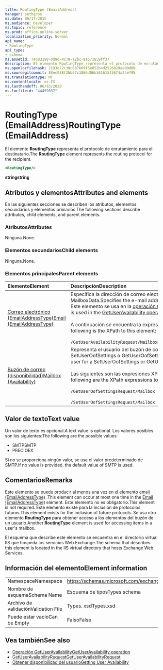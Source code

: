 ```yaml
---
title: RoutingType (EmailAddress)
manager: sethgros
ms.date: 09/17/2015
ms.audience: Developer
ms.topic: reference
ms.prod: office-online-server
localization_priority: Normal
api_name:
- RoutingType
api_type:
- schema
ms.assetid: 74d83198-0d9d-4c78-a2bc-9a671859ff37
description: El elemento RoutingType representa el protocolo de enrutamiento para el destinatario.
ms.openlocfilehash: 2193e72c38c687669f6e052b4d2526029aa89d89
ms.sourcegitcommit: 88ec988f2bb67c1866d06b361615f3674a24e795
ms.translationtype: MT
ms.contentlocale: es-ES
ms.lasthandoff: 06/03/2020
ms.locfileid: "44459037"
---
```

# <a name="routingtype-emailaddress"></a><span data-ttu-id="1f97d-103">RoutingType (EmailAddress)</span><span class="sxs-lookup"><span data-stu-id="1f97d-103">RoutingType (EmailAddress)</span></span>

<span data-ttu-id="1f97d-104">El elemento **RoutingType** representa el protocolo de enrutamiento para el destinatario.</span><span class="sxs-lookup"><span data-stu-id="1f97d-104">The **RoutingType** element represents the routing protocol for the recipient.</span></span> 
  
```XML
<RoutingType/>
```

 <span data-ttu-id="1f97d-105">**string**</span><span class="sxs-lookup"><span data-stu-id="1f97d-105">**string**</span></span>
## <a name="attributes-and-elements"></a><span data-ttu-id="1f97d-106">Atributos y elementos</span><span class="sxs-lookup"><span data-stu-id="1f97d-106">Attributes and elements</span></span>

<span data-ttu-id="1f97d-107">En las siguientes secciones se describen los atributos, elementos secundarios y elementos primarios.</span><span class="sxs-lookup"><span data-stu-id="1f97d-107">The following sections describe attributes, child elements, and parent elements.</span></span>
  
### <a name="attributes"></a><span data-ttu-id="1f97d-108">Atributos</span><span class="sxs-lookup"><span data-stu-id="1f97d-108">Attributes</span></span>

<span data-ttu-id="1f97d-109">Ninguna.</span><span class="sxs-lookup"><span data-stu-id="1f97d-109">None.</span></span>
  
### <a name="child-elements"></a><span data-ttu-id="1f97d-110">Elementos secundarios</span><span class="sxs-lookup"><span data-stu-id="1f97d-110">Child elements</span></span>

<span data-ttu-id="1f97d-111">Ninguna.</span><span class="sxs-lookup"><span data-stu-id="1f97d-111">None.</span></span>
  
### <a name="parent-elements"></a><span data-ttu-id="1f97d-112">Elementos principales</span><span class="sxs-lookup"><span data-stu-id="1f97d-112">Parent elements</span></span>

|<span data-ttu-id="1f97d-113">**Elemento**</span><span class="sxs-lookup"><span data-stu-id="1f97d-113">**Element**</span></span>|<span data-ttu-id="1f97d-114">**Descripción**</span><span class="sxs-lookup"><span data-stu-id="1f97d-114">**Description**</span></span>|
|:-----|:-----|
|[<span data-ttu-id="1f97d-115">Correo electrónico (EmailAddressType)</span><span class="sxs-lookup"><span data-stu-id="1f97d-115">Email (EmailAddressType)</span></span>](email-emailaddresstype.md) <br/> |<span data-ttu-id="1f97d-116">Especifica la dirección de correo electrónico del objeto MailboxData.</span><span class="sxs-lookup"><span data-stu-id="1f97d-116">Specifies the e-mail address of the MailboxData object.</span></span> <span data-ttu-id="1f97d-117">Este elemento se usa en la [operación GetUserAvailability](getuseravailability-operation.md).</span><span class="sxs-lookup"><span data-stu-id="1f97d-117">This element is used in the [GetUserAvailability operation](getuseravailability-operation.md).</span></span>  <br/><br/> <span data-ttu-id="1f97d-118">A continuación se encuentra la expresión XPath de este elemento:</span><span class="sxs-lookup"><span data-stu-id="1f97d-118">The following is the XPath to this element:</span></span>  <br/><br/>  `/GetUserAvailabilityRequest/MailboxDataArray/MailboxData[i]/Email` <br/> |
|[<span data-ttu-id="1f97d-119">Buzón de correo (disponibilidad)</span><span class="sxs-lookup"><span data-stu-id="1f97d-119">Mailbox (Availability)</span></span>](mailbox-availability.md) <br/> | <span data-ttu-id="1f97d-120">Representa el usuario del buzón de correo para una solicitud SetUserOofSettings o GetUserOofSettings.</span><span class="sxs-lookup"><span data-stu-id="1f97d-120">Represents the mailbox user for a SetUserOofSettings or GetUserOofSettings request.</span></span>  <br/><br/>  <span data-ttu-id="1f97d-121">Las siguientes son las expresiones XPath de este elemento:</span><span class="sxs-lookup"><span data-stu-id="1f97d-121">The following are the XPath expressions to this element:</span></span> <br/> <br/>  `/GetUserOofSettingsRequest/Mailbox` <br/><br/>  `/SetUserOofSettingsRequest/Mailbox` <br/> |
   
## <a name="text-value"></a><span data-ttu-id="1f97d-122">Valor de texto</span><span class="sxs-lookup"><span data-stu-id="1f97d-122">Text value</span></span>

<span data-ttu-id="1f97d-123">Un valor de texto es opcional.</span><span class="sxs-lookup"><span data-stu-id="1f97d-123">A text value is optional.</span></span> <span data-ttu-id="1f97d-124">Los valores posibles son los siguientes:</span><span class="sxs-lookup"><span data-stu-id="1f97d-124">The following are the possible values:</span></span>

* <span data-ttu-id="1f97d-125">SMTP</span><span class="sxs-lookup"><span data-stu-id="1f97d-125">SMTP</span></span>
* <span data-ttu-id="1f97d-126">PRECIO</span><span class="sxs-lookup"><span data-stu-id="1f97d-126">EX</span></span>

<span data-ttu-id="1f97d-127">Si no se proporciona ningún valor, se usa el valor predeterminado de SMTP.</span><span class="sxs-lookup"><span data-stu-id="1f97d-127">If no value is provided, the default value of SMTP is used.</span></span>
  
## <a name="remarks"></a><span data-ttu-id="1f97d-128">Comentarios</span><span class="sxs-lookup"><span data-stu-id="1f97d-128">Remarks</span></span>

<span data-ttu-id="1f97d-129">Este elemento se puede producir al menos una vez en el elemento [email (EmailAddressType)](email-emailaddresstype.md) .</span><span class="sxs-lookup"><span data-stu-id="1f97d-129">This element can occur at most one time in the [Email (EmailAddressType)](email-emailaddresstype.md) element.</span></span> <span data-ttu-id="1f97d-130">Este elemento no es obligatorio.</span><span class="sxs-lookup"><span data-stu-id="1f97d-130">This element is not required.</span></span> <span data-ttu-id="1f97d-131">Este elemento existe para la inclusión de protocolos futuros.</span><span class="sxs-lookup"><span data-stu-id="1f97d-131">This element exists for the inclusion of future protocols.</span></span> <span data-ttu-id="1f97d-132">Se usa otro elemento **RoutingType** para obtener acceso a los elementos del buzón de un usuario.</span><span class="sxs-lookup"><span data-stu-id="1f97d-132">Another **RoutingType** element is used for accessing items in a user's mailbox.</span></span> 
  
<span data-ttu-id="1f97d-133">El esquema que describe este elemento se encuentra en el directorio virtual IIS que hospeda los servicios Web Exchange.</span><span class="sxs-lookup"><span data-stu-id="1f97d-133">The schema that describes this element is located in the IIS virtual directory that hosts Exchange Web Services.</span></span>
  
## <a name="element-information"></a><span data-ttu-id="1f97d-134">Información del elemento</span><span class="sxs-lookup"><span data-stu-id="1f97d-134">Element information</span></span>

|||
|:-----|:-----|
|<span data-ttu-id="1f97d-135">Namespace</span><span class="sxs-lookup"><span data-stu-id="1f97d-135">Namespace</span></span>  <br/> |https://schemas.microsoft.com/exchange/services/2006/types  <br/> |
|<span data-ttu-id="1f97d-136">Nombre de esquema</span><span class="sxs-lookup"><span data-stu-id="1f97d-136">Schema Name</span></span>  <br/> |<span data-ttu-id="1f97d-137">Esquema de tipos</span><span class="sxs-lookup"><span data-stu-id="1f97d-137">Types schema</span></span>  <br/> |
|<span data-ttu-id="1f97d-138">Archivo de validación</span><span class="sxs-lookup"><span data-stu-id="1f97d-138">Validation File</span></span>  <br/> |<span data-ttu-id="1f97d-139">Types. xsd</span><span class="sxs-lookup"><span data-stu-id="1f97d-139">Types.xsd</span></span>  <br/> |
|<span data-ttu-id="1f97d-140">Puede estar vacío</span><span class="sxs-lookup"><span data-stu-id="1f97d-140">Can be Empty</span></span>  <br/> |<span data-ttu-id="1f97d-141">Falso</span><span class="sxs-lookup"><span data-stu-id="1f97d-141">False</span></span>  <br/> |
   
## <a name="see-also"></a><span data-ttu-id="1f97d-142">Vea también</span><span class="sxs-lookup"><span data-stu-id="1f97d-142">See also</span></span>

- [<span data-ttu-id="1f97d-143">Operación GetUserAvailability</span><span class="sxs-lookup"><span data-stu-id="1f97d-143">GetUserAvailability operation</span></span>](getuseravailability-operation.md)
- [<span data-ttu-id="1f97d-144">GetUserAvailabilityRequest</span><span class="sxs-lookup"><span data-stu-id="1f97d-144">GetUserAvailabilityRequest</span></span>](getuseravailabilityrequest.md)
- [<span data-ttu-id="1f97d-145">Obtener disponibilidad del usuario</span><span class="sxs-lookup"><span data-stu-id="1f97d-145">Getting User Availability</span></span>](https://msdn.microsoft.com/library/d4133fcb-9b0f-4e6b-aadf-a389da83516a%28Office.15%29.aspx)

